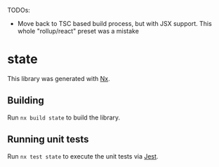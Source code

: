 TODOs:

- Move back to TSC based build process, but with JSX support. This whole "rollup/react" preset was a mistake

# state

This library was generated with [Nx](https://nx.dev).

## Building

Run `nx build state` to build the library.

## Running unit tests

Run `nx test state` to execute the unit tests via [Jest](https://jestjs.io).
